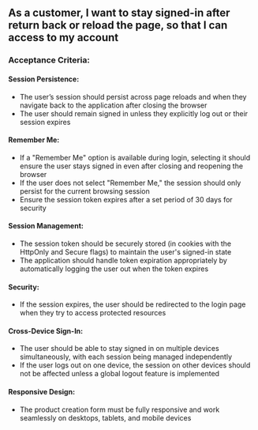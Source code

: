 ## As a customer, I want to stay signed-in after return back or reload the page, so that I can access to my account

### Acceptance Criteria:

#### Session Persistence:

- The user’s session should persist across page reloads and when they navigate back to the application after closing the browser
- The user should remain signed in unless they explicitly log out or their session expires

#### Remember Me:

- If a "Remember Me" option is available during login, selecting it should ensure the user stays signed in even after closing and reopening the browser
- If the user does not select "Remember Me," the session should only persist for the current browsing session
- Ensure the session token expires after a set period of 30 days for security

#### Session Management:

- The session token should be securely stored (in cookies with the HttpOnly and Secure flags) to maintain the user's signed-in state
- The application should handle token expiration appropriately by automatically logging the user out when the token expires

#### Security:

- If the session expires, the user should be redirected to the login page when they try to access protected resources

#### Cross-Device Sign-In:

- The user should be able to stay signed in on multiple devices simultaneously, with each session being managed independently
- If the user logs out on one device, the session on other devices should not be affected unless a global logout feature is implemented

#### Responsive Design:

- The product creation form must be fully responsive and work seamlessly on desktops, tablets, and mobile devices
